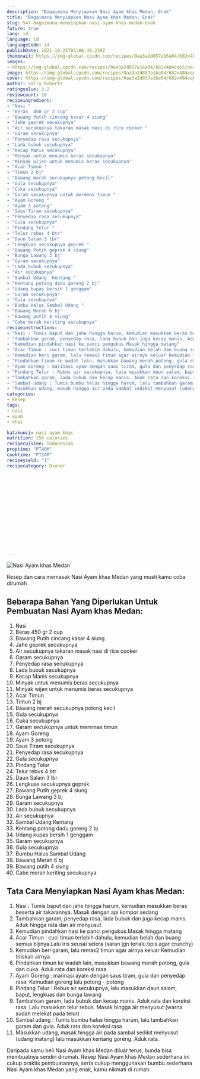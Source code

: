 ```yaml
---
description: "Bagaimana Menyiapkan Nasi Ayam khas Medan, Enak"
title: "Bagaimana Menyiapkan Nasi Ayam khas Medan, Enak"
slug: 547-bagaimana-menyiapkan-nasi-ayam-khas-medan-enak
future: true
lang: id
language: id
languageCode: id
publishDate: 2021-10-25T03:06:49.239Z 
thumbnail: https://img-global.cpcdn.com/recipes/0aa3a2d857a16a04/682x484cq65/nasi-ayam-khas-medan-foto-resep-utama.webp
images:
- https://img-global.cpcdn.com/recipes/0aa3a2d857a16a04/682x484cq65/nasi-ayam-khas-medan-foto-resep-utama.webp
image: https://img-global.cpcdn.com/recipes/0aa3a2d857a16a04/682x484cq65/nasi-ayam-khas-medan-foto-resep-utama.webp
cover: https://img-global.cpcdn.com/recipes/0aa3a2d857a16a04/682x484cq65/nasi-ayam-khas-medan-foto-resep-utama.webp
author: Sally Roberts
ratingvalue: 3.2
reviewcount: 10
recipeingredient:
- "Nasi "
- "Beras  450 gr 2 cup"
- "Bawang Putih cincang kasar 4 siung"
- "Jahe geprek secukupnya"
- "Air secukupnya takaran masak nasi di rice cooker "
- "Garam secukupnya"
- "Penyedap rasa secukupnya"
- "Lada bubuk secukupnya"
- "Kecap Manis secukupnya"
- "Minyak untuk menumis beras secukupnya"
- "Minyak wijen untuk menumis beras secukupnya"
- "Acar Timun "
- "Timun 2 bj"
- "Bawang merah secukupnya potong kecil"
- "Gula secukupnya"
- "Cuka secukupnya"
- "Garam secukupnya untuk meremas timun "
- "Ayam Goreng "
- "Ayam 3 potong"
- "Saus Tiram secukupnya"
- "Penyedap rasa secukupnya"
- "Gula secukupnya"
- "Pindang Telur "
- "Telur rebus 4 btr"
- "Daun Salam 3 lbr"
- "Lengkuas secukupnya geprek "
- "Bawang Putih geprek 4 siung"
- "Bunga Lawang 3 bj"
- "Garam secukupnya"
- "Lada bubuk secukupnya"
- "Air secukupnya"
- "Sambal Udang  Kentang "
- "Kentang potong dadu goreng 2 bj"
- "Udang kupas bersih 1 genggam"
- "Garam secukupnya"
- "Gula secukupnya"
- "Bumbu Halus Sambal Udang "
- "Bawang Merah 6 bj"
- "Bawang putih 4 siung"
- "Cabe merah keriting secukupnya"
recipeinstructions:
- "Nasi : Tumis baput dan jahe hingga harum, kemudian masukkan beras beserta air takarannya. Masak dengan api kompor sedang"
- "Tambahkan garam, penyedap rasa, lada bubuk dan juga kecap manis. Aduk hingga rata dan air menyusut"
- "Kemudian pindahkan nasi ke panci pengukus.Masak hingga matang"
- "Acar Timun : cuci timun terlebih dahulu, kemudian belah dan buang semua bijinya.Lalu iris seusai selera (saran jgn terlalu tipis agar crunchy)"
- "Kemudian beri garam, lalu remas2 timun agar airnya keluar Kemudian tiriskan airnya"
- "Pindahkan timun ke wadah lain, masukkan bawang merah potong, gula dan cuka. Aduk rata dan koreksi rasa"
- "Ayam Goreng : marinasi ayam dengan saus tiram, gula dan penyedap rasa. Kemudian goreng lalu potong - potong"
- "Pindang Telur : Rebus air secukupnya, lalu masukkan daun salam, baput, lengkuas dan bunga lawang"
- "Tambahkan garam, lada bubuk dan kecap manis. Aduk rata dan koreksi rasa. Lalu masukkan telur rebus. Masak hingga air menyusut (warna sudah melekat pada telur)"
- "Sambal udang : Tumis bumbu halus hingga harum, lalu tambahkan garam dan gula. Aduk rata dan koreksi rasa"
- "Masukkan udang, masak hingga air pada sambal sedikit menyusut (udang matang) lalu masukkan kentang goreng. Aduk rata."
categories:
- Resep
tags:
- nasi
- ayam
- khas

katakunci: nasi ayam khas 
nutrition: 256 calories
recipecuisine: Indonesian
preptime: "PT40M"
cooktime: "PT34M"
recipeyield: "1"
recipecategory: Dinner


     
    
    
    
    
    
    
    
    
    
    
      
    
---
```



![Nasi Ayam khas Medan](https://img-global.cpcdn.com/recipes/0aa3a2d857a16a04/682x484cq65/nasi-ayam-khas-medan-foto-resep-utama.webp)

Resep dan cara memasak  Nasi Ayam khas Medan yang musti kamu coba dirumah

<!--inarticleads1-->

## Beberapa Bahan Yang Diperlukan Untuk Pembuatan Nasi Ayam khas Medan:

1. Nasi 
1. Beras  450 gr 2 cup
1. Bawang Putih cincang kasar 4 siung
1. Jahe geprek secukupnya
1. Air secukupnya takaran masak nasi di rice cooker 
1. Garam secukupnya
1. Penyedap rasa secukupnya
1. Lada bubuk secukupnya
1. Kecap Manis secukupnya
1. Minyak untuk menumis beras secukupnya
1. Minyak wijen untuk menumis beras secukupnya
1. Acar Timun 
1. Timun 2 bj
1. Bawang merah secukupnya potong kecil
1. Gula secukupnya
1. Cuka secukupnya
1. Garam secukupnya untuk meremas timun 
1. Ayam Goreng 
1. Ayam 3 potong
1. Saus Tiram secukupnya
1. Penyedap rasa secukupnya
1. Gula secukupnya
1. Pindang Telur 
1. Telur rebus 4 btr
1. Daun Salam 3 lbr
1. Lengkuas secukupnya geprek 
1. Bawang Putih geprek 4 siung
1. Bunga Lawang 3 bj
1. Garam secukupnya
1. Lada bubuk secukupnya
1. Air secukupnya
1. Sambal Udang  Kentang 
1. Kentang potong dadu goreng 2 bj
1. Udang kupas bersih 1 genggam
1. Garam secukupnya
1. Gula secukupnya
1. Bumbu Halus Sambal Udang 
1. Bawang Merah 6 bj
1. Bawang putih 4 siung
1. Cabe merah keriting secukupnya



<!--inarticleads2-->

## Tata Cara Menyiapkan Nasi Ayam khas Medan:

1. Nasi : Tumis baput dan jahe hingga harum, kemudian masukkan beras beserta air takarannya. Masak dengan api kompor sedang
1. Tambahkan garam, penyedap rasa, lada bubuk dan juga kecap manis. Aduk hingga rata dan air menyusut
1. Kemudian pindahkan nasi ke panci pengukus.Masak hingga matang
1. Acar Timun : cuci timun terlebih dahulu, kemudian belah dan buang semua bijinya.Lalu iris seusai selera (saran jgn terlalu tipis agar crunchy)
1. Kemudian beri garam, lalu remas2 timun agar airnya keluar Kemudian tiriskan airnya
1. Pindahkan timun ke wadah lain, masukkan bawang merah potong, gula dan cuka. Aduk rata dan koreksi rasa
1. Ayam Goreng : marinasi ayam dengan saus tiram, gula dan penyedap rasa. Kemudian goreng lalu potong - potong
1. Pindang Telur : Rebus air secukupnya, lalu masukkan daun salam, baput, lengkuas dan bunga lawang
1. Tambahkan garam, lada bubuk dan kecap manis. Aduk rata dan koreksi rasa. Lalu masukkan telur rebus. Masak hingga air menyusut (warna sudah melekat pada telur)
1. Sambal udang : Tumis bumbu halus hingga harum, lalu tambahkan garam dan gula. Aduk rata dan koreksi rasa
1. Masukkan udang, masak hingga air pada sambal sedikit menyusut (udang matang) lalu masukkan kentang goreng. Aduk rata.




Daripada kamu beli  Nasi Ayam khas Medan  diluar terus, bunda  bisa membuatnya sendiri dirumah. Resep  Nasi Ayam khas Medan  sederhana ini cukup praktis pembuatannya, serta cukup menggunakan bumbu sederhana  Nasi Ayam khas Medan  yang enak, kamu nikmati di rumah.
